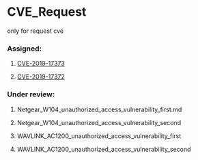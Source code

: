 # CVE_Request
only for request cve

### Assigned:

1. [CVE-2019-17373](https://github.com/zer0yu/CVE_Request/blob/master/netgear/Netgear_web_interface_exists_authentication_bypass.md)

2. [CVE-2019-17372](https://github.com/zer0yu/CVE_Request/blob/master/netgear/netgear_cgi_unauthorized_access_vulnerability.md)

### Under review:

1. Netgear_W104_unauthorized_access_vulnerability_first.md

2. Netgear_W104_unauthorized_access_vulnerability_second

3. WAVLINK_AC1200_unauthorized_access_vulnerability_first
4. WAVLINK_AC1200_unauthorized_access_vulnerability_second


